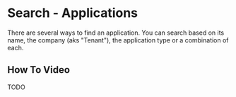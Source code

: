 # Search - Applications

There are several ways to find an application.  You can search based on its name, the company (aks "Tenant"), the application type or a combination of each.

## How To Video

TODO